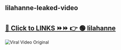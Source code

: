 
 ## lilahanne-leaked-video 

# <h2><a href="https://clipsfans.com/lilahanne&ref=git">🔗 Click to LINKS ⏩⏩ 👉 🟢 lilahanne </a></h2>

<a href="https://clipsfans.com/lilahanne&ref=git" rel="nofollow" data-target="animated-image.originalLink"><img src="https://i.ibb.co.com/xMMVF88/686577567.gif" alt="Viral Video Original" style="max-width: 100%; display: inline-block;" data-target="animated-image.originalImage"></a>

